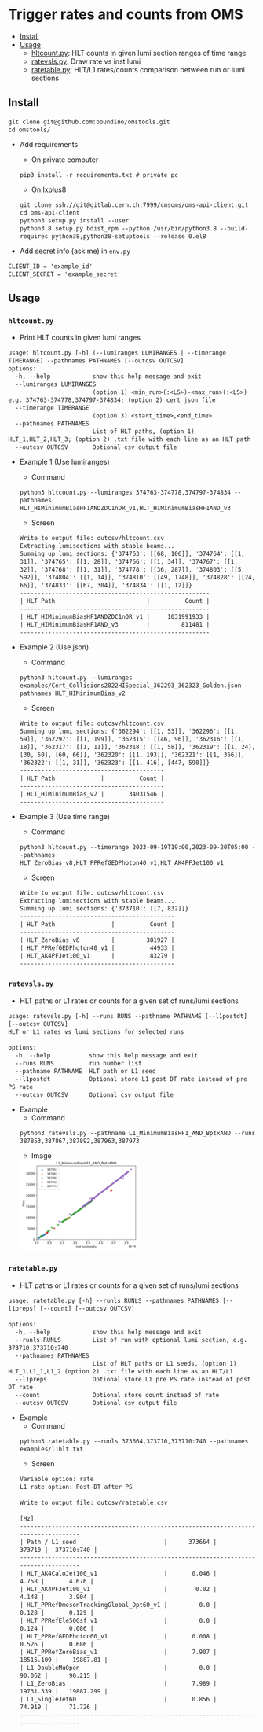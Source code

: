# Trigger rates and counts from OMS

* [Install](#install)
* [Usage](#usage)
    - [hltcount.py](#hltcountpy): HLT counts in given lumi section ranges of time range
    - [ratevsls.py](#ratevsls): Draw rate vs inst lumi
    - [ratetable.py](#ratetablepy): HLT/L1 rates/counts comparison between run or lumi sections

## Install
```
git clone git@github.com:boundino/omstools.git
cd omstools/
```
* Add requirements
    - On private computer
    ```
    pip3 install -r requirements.txt # private pc
    ```
    - On lxplus8
    ```
    git clone ssh://git@gitlab.cern.ch:7999/cmsoms/oms-api-client.git
    cd oms-api-client
    python3 setup.py install --user
    python3.8 setup.py bdist_rpm --python /usr/bin/python3.8 --build-requires python38,python38-setuptools --release 0.el8
    ```

* Add secret info (ask me) in `env.py`
```
CLIENT_ID = 'example_id'
CLIENT_SECRET = 'example_secret'
```

## Usage
### `hltcount.py`
* Print HLT counts in given lumi ranges 
```
usage: hltcount.py [-h] (--lumiranges LUMIRANGES | --timerange TIMERANGE) --pathnames PATHNAMES [--outcsv OUTCSV]
options:
  -h, --help            show this help message and exit
  --lumiranges LUMIRANGES
                        (option 1) <min_run>(:<LS>)-<max_run>(:<LS>) e.g. 374763-374778,374797-374834; (option 2) cert json file
  --timerange TIMERANGE
                        (option 3) <start_time>,<end_time>
  --pathnames PATHNAMES
                        List of HLT paths, (option 1) HLT_1,HLT_2,HLT_3; (option 2) .txt file with each line as an HLT path
  --outcsv OUTCSV       Optional csv output file
```
* Example 1 (Use lumiranges)
    - Command
    ```
    python3 hltcount.py --lumiranges 374763-374778,374797-374834 --pathnames HLT_HIMinimumBiasHF1ANDZDC1nOR_v1,HLT_HIMinimumBiasHF1AND_v3
    ```
    - Screen
    ```
    Write to output file: outcsv/hltcount.csv
    Extracting lumisections with stable beams...
    Summing up lumi sections: {'374763': [[68, 106]], '374764': [[1, 31]], '374765': [[1, 28]], '374766': [[1, 34]], '374767': [[1, 32]], '374768': [[1, 31]], '374778': [[36, 287]], '374803': [[5, 592]], '374804': [[1, 14]], '374810': [[49, 1748]], '374828': [[24, 66]], '374833': [[67, 304]], '374834': [[1, 12]]}
    ------------------------------------------------------
    | HLT Path                          |          Count |
    ------------------------------------------------------
    | HLT_HIMinimumBiasHF1ANDZDC1nOR_v1 |     1031991933 |
    | HLT_HIMinimumBiasHF1AND_v3        |         811481 |
    ------------------------------------------------------
    ```

* Example 2 (Use json)
    - Command
    ```
    python3 hltcount.py --lumiranges examples/Cert_Collisions2022HISpecial_362293_362323_Golden.json --pathnames HLT_HIMinimumBias_v2
    ```
    - Screen
    ```
    Write to output file: outcsv/hltcount.csv
    Summing up lumi sections: {'362294': [[1, 53]], '362296': [[1, 59]], '362297': [[1, 199]], '362315': [[46, 96]], '362316': [[1, 18]], '362317': [[1, 11]], '362318': [[1, 58]], '362319': [[1, 24], [30, 50], [60, 66]], '362320': [[1, 193]], '362321': [[1, 356]], '362322': [[1, 31]], '362323': [[1, 416], [447, 590]]}
    -----------------------------------------
    | HLT Path             |          Count |
    -----------------------------------------
    | HLT_HIMinimumBias_v2 |       34031546 |
    -----------------------------------------
    ```

* Example 3 (Use time range)
    - Command
    ```
    python3 hltcount.py --timerange 2023-09-19T19:00,2023-09-20T05:00 --pathnames HLT_ZeroBias_v8,HLT_PPRefGEDPhoton40_v1,HLT_AK4PFJet100_v1
    ```
    - Screen
    ```
    Write to output file: outcsv/hltcount.csv
    Extracting lumisections with stable beams...
    Summing up lumi sections: {'373710': [[7, 832]]}
    --------------------------------------------
    | HLT Path                |          Count |
    --------------------------------------------
    | HLT_ZeroBias_v8         |         381927 |
    | HLT_PPRefGEDPhoton40_v1 |          44933 |
    | HLT_AK4PFJet100_v1      |          83279 |
    --------------------------------------------
    ```

### `ratevsls.py`
* HLT paths or L1 rates or counts for a given set of runs/lumi sections
```
usage: ratevsls.py [-h] --runs RUNS --pathname PATHNAME [--l1postdt] [--outcsv OUTCSV]
HLT or L1 rates vs lumi sections for selected runs

options:
  -h, --help           show this help message and exit
  --runs RUNS          run number list
  --pathname PATHNAME  HLT path or L1 seed
  --l1postdt           Optional store L1 post DT rate instead of pre PS rate
  --outcsv OUTCSV      Optional csv output file
```
* Example
    - Command
    ```
    python3 ratevsls.py --pathname L1_MinimumBiasHF1_AND_BptxAND --runs 387853,387867,387892,387963,387973
    ```
    - Image
    <img src="./examples/ratevsls_L1_MinimumBiasHF1_AND_BptxAND.png" alt="drawing" width="50%"/>
    
### `ratetable.py`
* HLT paths or L1 rates or counts for a given set of runs/lumi sections
```
usage: ratetable.py [-h] --runls RUNLS --pathnames PATHNAMES [--l1preps] [--count] [--outcsv OUTCSV]

options:
  -h, --help            show this help message and exit
  --runls RUNLS         List of run with optional lumi section, e.g. 373710,373710:740
  --pathnames PATHNAMES
                        List of HLT paths or L1 seeds, (option 1) HLT_1,L1_1,L1_2 (option 2) .txt file with each line as an HLT/L1
  --l1preps             Optional store L1 pre PS rate instead of post DT rate
  --count               Optional store count instead of rate
  --outcsv OUTCSV       Optional csv output file
```
* Example
    - Command
    ```
    python3 ratetable.py --runls 373664,373710,373710:740 --pathnames examples/l1hlt.txt
    ```
    - Screen
    ```
    Variable option: rate
    L1 rate option: Post-DT after PS
    
    Write to output file: outcsv/ratetable.csv
                                                                                    [Hz]
    ------------------------------------------------------------------------------------
    | Path / L1 seed                         |      373664 |      373710 |  373710:740 |
    ------------------------------------------------------------------------------------
    | HLT_AK4CaloJet100_v1                   |       0.046 |       4.758 |       4.676 |
    | HLT_AK4PFJet100_v1                     |        0.02 |       4.148 |       3.904 |
    | HLT_PPRefDmesonTrackingGlobal_Dpt60_v1 |         0.0 |       0.128 |       0.129 |
    | HLT_PPRefEle50Gsf_v1                   |         0.0 |       0.124 |       0.086 |
    | HLT_PPRefGEDPhoton60_v1                |       0.008 |       0.526 |       0.686 |
    | HLT_PPRefZeroBias_v1                   |       7.907 |   18515.109 |    19887.81 |
    | L1_DoubleMuOpen                        |         0.0 |      90.062 |      90.215 |
    | L1_ZeroBias                            |       7.989 |   19731.539 |   19887.299 |
    | L1_SingleJet60                         |       0.856 |      74.919 |      71.726 |
    ------------------------------------------------------------------------------------
    ```
    
